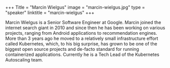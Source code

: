 +++
Title = "Marcin Wielgus" 
image = "marcin-wielgus.jpg" 
type = "speaker" 
linktitle = "marcin-wielgus" 
+++

Marcin Wielgus is a Senior Software Engineer at Google. Marcin joined the internet search giant in 2010 and since then he has been working on various projects, ranging from Android applications to recommendation engines. More than 3 years ago he moved to a relatively small infrastructure effort called Kubernetes, which, to his big surprise, has grown to be one of the biggest open source projects and de-facto standard for running containerized applications. Currently he is a Tech Lead of the Kubernetes Autoscaling team.
